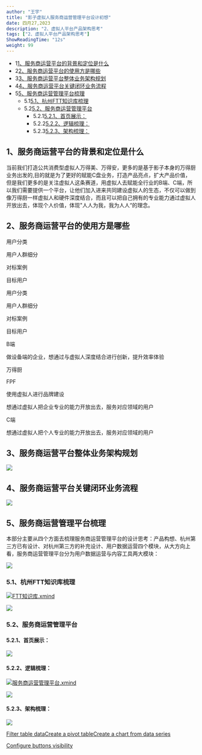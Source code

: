 ```yaml
---
author: "王宇"
title: "影子虚拟人服务商运营管理平台设计初想"
date: 四月27,2023
description: "2、虚拟人平台产品架构思考"
tags: ["2、虚拟人平台产品架构思考"]
ShowReadingTime: "12s"
weight: 99
---
```

*   1[1、服务商运营平台的背景和定位是什么](#id-影子虚拟人服务商运营管理平台设计初想-1、服务商运营平台的背景和定位是什么)
*   2[2、服务商运营平台的使用方是哪些](#id-影子虚拟人服务商运营管理平台设计初想-2、服务商运营平台的使用方是哪些)
*   3[3、服务商运营平台整体业务架构规划](#id-影子虚拟人服务商运营管理平台设计初想-3、服务商运营平台整体业务架构规划)
*   4[4、服务商运营平台关键闭环业务流程](#id-影子虚拟人服务商运营管理平台设计初想-4、服务商运营平台关键闭环业务流程)
*   5[5、服务商运营管理平台梳理](#id-影子虚拟人服务商运营管理平台设计初想-5、服务商运营管理平台梳理)
    *   5.1[5.1、杭州FTT知识库梳理](#id-影子虚拟人服务商运营管理平台设计初想-5.1、杭州FTT知识库梳理)
    *   5.2[5.2、服务商运营管理平台](#id-影子虚拟人服务商运营管理平台设计初想-5.2、服务商运营管理平台)
        *   5.2.1[5.2.1、首页展示：](#id-影子虚拟人服务商运营管理平台设计初想-5.2.1、首页展示：)
        *   5.2.2[5.2.2、逻辑梳理：](#id-影子虚拟人服务商运营管理平台设计初想-5.2.2、逻辑梳理：)
        *   5.2.3[5.2.3、架构梳理：](#id-影子虚拟人服务商运营管理平台设计初想-5.2.3、架构梳理：)

1、服务商运营平台的背景和定位是什么
------------------

当前我们打造公共消费型虚拟人万得美、万得安，更多的是基于影子本身的万得厨业务出发的,目的就是为了更好的赋能C盘业务，打造产品亮点，扩大产品价值，但是我们更多的是关注虚拟人这条赛道，用虚拟人去赋能全行业的B端、C端，所以我们需要提供一个平台，让他们加入进来共同建设虚拟人的生态，不仅可以做到像万得厨一样虚拟人和硬件深度结合，而且可以把自己拥有的专业能力通过虚拟人开放出去，体现个人价值，体现"人人为我，我为人人“的理念。

2、服务商运营平台的使用方是哪些
----------------

用户分类

用户人群细分

对标案例

目标用户

用户分类

用户人群细分

对标案例

目标用户

B端

做设备端的企业，想通过与虚拟人深度结合进行创新，提升效率体验

万得厨

FPF

  

使用虚拟人进行品牌建设

  

  

  

想通过虚拟人把企业专业的能力开放出去，服务对应领域的用户

  

  

C端

想通过虚拟人把个人专业的能力开放出去，服务对应领域的用户

  

  

3、服务商运营平台整体业务架构规划
-----------------

![](/download/attachments/97898415/image2023-3-30_10-26-25.png?version=1&modificationDate=1680146314095&api=v2)

4、服务商运营平台关键闭环业务流程
-----------------

![](/download/attachments/97898415/image2023-3-30_10-25-38.png?version=1&modificationDate=1680146314134&api=v2)

5、服务商运营管理平台梳理
-------------

本部分主要从四个方面去梳理服务商运营管理平台的设计思考：产品构想、杭州第三方已有设计、对杭州第三方的补充设计、用户数据运营四个模块，从大方向上看，服务商运营管理平台分为用户数据运营与内容工具两大模块：

![](/download/attachments/97898415/image2023-3-28_10-14-56.png?version=1&modificationDate=1679969696351&api=v2)

### 5.1、杭州FTT知识库梳理

[![](/s/-vky9ok/8401/008d09724398b50e93468e30a239d4f6d750af9b/4.1.1/_/download/resources/com.atlassian.confluence.plugins.confluence-view-file-macro:view-file-macro-resources/images/placeholder-medium-file.png)FTT知识库.xmind](/download/attachments/97898415/FTT%E7%9F%A5%E8%AF%86%E5%BA%93.xmind?version=1&modificationDate=1680001023261&api=v2)

![](/download/thumbnails/97898415/FTT%E7%9F%A5%E8%AF%86%E5%BA%93.png?version=1&modificationDate=1680088077418&api=v2)

### 5.2、服务商运营管理平台

#### 5.2.1、首页展示：

**![](/download/attachments/97898415/%E9%A6%96%E9%A1%B5.png?version=1&modificationDate=1680142768147&api=v2)**

#### 5.2.2、逻辑梳理：

[![](/s/-vky9ok/8401/008d09724398b50e93468e30a239d4f6d750af9b/4.1.1/_/download/resources/com.atlassian.confluence.plugins.confluence-view-file-macro:view-file-macro-resources/images/placeholder-medium-file.png)服务商运营管理平台.xmind](/download/attachments/97898415/%E6%9C%8D%E5%8A%A1%E5%95%86%E8%BF%90%E8%90%A5%E7%AE%A1%E7%90%86%E5%B9%B3%E5%8F%B0.xmind?version=1&modificationDate=1680088093603&api=v2)

![](/download/thumbnails/97898415/%E6%9C%8D%E5%8A%A1%E5%95%86%E8%BF%90%E8%90%A5%E7%AE%A1%E7%90%86%E5%B9%B3%E5%8F%B0.png?version=1&modificationDate=1680084286541&api=v2)

#### 5.2.3、架构梳理：

![](/download/attachments/97898415/%E6%9C%AA%E5%91%BD%E5%90%8D%E7%BB%98%E5%9B%BE-%E7%AC%AC%203%20%E9%A1%B5.drawio.png?version=1&modificationDate=1682558867142&api=v2)

  

[Filter table data](#)[Create a pivot table](#)[Create a chart from data series](#)

[Configure buttons visibility](/users/tfac-settings.action)
